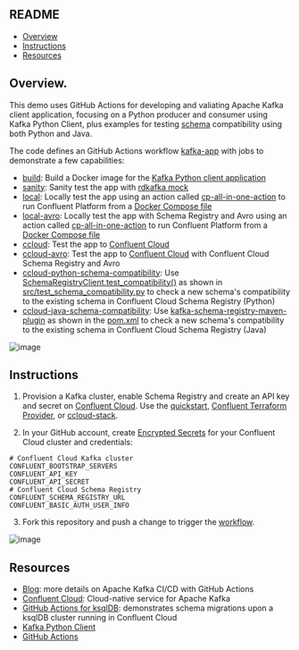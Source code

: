 ## README

* [Overview](#overview)
* [Instructions](#instructions)
* [Resources](#resources)

## Overview.

This demo uses GitHub Actions for developing and valiating Apache Kafka client application, focusing on a Python producer and consumer using Kafka Python Client, plus examples for testing [schema](schemas/) compatibility using both Python and Java.

The code defines an GitHub Actions workflow [kafka-app](.github/workflows/kafka-app.yml) with jobs to demonstrate a few capabilities:

- [build](.github/workflows/kafka-app.yml#L20-L44): Build a Docker image for the [Kafka Python client application](src/)
- [sanity](.github/workflows/kafka-app.yml#L46-L62): Sanity test the app with [rdkafka mock](https://github.com/edenhill/librdkafka/blob/master/src/rdkafka_mock.h)
- [local](.github/workflows/kafka-app.yml#L64-L95): Locally test the app using an action called [cp-all-in-one-action](https://github.com/marketplace/actions/run-kafka-with-confluent-cp-all-in-one) to run Confluent Platform from a [Docker Compose file](https://docs.confluent.io/platform/current/tutorials/build-your-own-demos.html#cp-all-in-one)
- [local-avro](.github/workflows/kafka-app.yml#L97-L128): Locally test the app with Schema Registry and Avro using an action called [cp-all-in-one-action](https://github.com/marketplace/actions/run-kafka-with-confluent-cp-all-in-one) to run Confluent Platform from a [Docker Compose file](https://docs.confluent.io/platform/current/tutorials/build-your-own-demos.html#cp-all-in-one)
- [ccloud](.github/workflows/kafka-app.yml#L130-L160): Test the app to [Confluent Cloud](https://www.confluent.io/confluent-cloud/tryfree-v1/)
- [ccloud-avro](.github/workflows/kafka-app.yml#L162-L192): Test the app to [Confluent Cloud](https://www.confluent.io/confluent-cloud/tryfree-v1/) with Confluent Cloud Schema Registry and Avro
- [ccloud-python-schema-compatibility](.github/workflows/kafka-app.yml#L194-L222): Use [SchemaRegistryClient.test_compatibility()](https://docs.confluent.io/platform/current/clients/confluent-kafka-python/html/_modules/confluent_kafka/schema_registry/schema_registry_client.html) as shown in [src/test_schema_compatibility.py](src/test_schema_compatibility.py) to check a new schema's compatibility to the existing schema in Confluent Cloud Schema Registry (Python)
- [ccloud-java-schema-compatibility](.github/workflows/kafka-app.yml#L224-L253): Use [kafka-schema-registry-maven-plugin](https://docs.confluent.io/platform/current/schema-registry/develop/maven-plugin.html) as shown in the [pom.xml](pom.xml) to check a new schema's compatibility to the existing schema in Confluent Cloud Schema Registry (Java)

![image](images/jobs-graphic.png)

## Instructions

1. Provision a Kafka cluster, enable Schema Registry and create an API key and secret on [Confluent Cloud](https://www.confluent.io/confluent-cloud/tryfree-v1/). Use the [quickstart](https://developer.confluent.io/quickstart/kafka-on-confluent-cloud/), [Confluent Terraform Provider](https://registry.terraform.io/providers/confluentinc/confluent/0.9.0), or [ccloud-stack](https://docs.confluent.io/platform/current/tutorials/examples/ccloud/docs/ccloud-stack.html).

2. In your GitHub account, create [Encrypted Secrets](https://docs.github.com/en/actions/security-guides/encrypted-secrets) for your Confluent Cloud cluster and credentials:

```shell
# Confluent Cloud Kafka cluster
CONFLUENT_BOOTSTRAP_SERVERS
CONFLUENT_API_KEY
CONFLUENT_API_SECRET
# Confluent Cloud Schema Registry
CONFLUENT_SCHEMA_REGISTRY_URL
CONFLUENT_BASIC_AUTH_USER_INFO
```

3. Fork this repository and push a change to trigger the [workflow](.github/workflows/kafka-app.yml).

![image](images/jobs-text.png)

## Resources

- [Blog](https://www.confluent.io/blog/apache-kafka-ci-cd-with-github/): more details on Apache Kafka CI/CD with GitHub Actions
- [Confluent Cloud](https://www.confluent.io/confluent-cloud/tryfree-v1/): Cloud-native service for Apache Kafka
- [GitHub Actions for ksqlDB](https://github.com/jzaralim/ksqldb-migrations-action): demonstrates schema migrations upon a ksqlDB cluster running in Confluent Cloud
- [Kafka Python Client](https://docs.confluent.io/kafka-clients/python/current/overview.html)
- [GitHub Actions](https://docs.github.com/en/actions)
